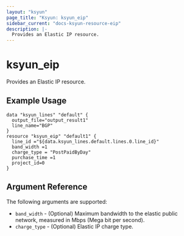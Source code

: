 ```yaml
---
layout: "ksyun"
page_title: "Ksyun: ksyun_eip"
sidebar_current: "docs-ksyun-resource-eip"
description: |-
  Provides an Elastic IP resource.
---
```


# ksyun_eip

Provides an Elastic IP resource.

## Example Usage

```hcl
data "ksyun_lines" "default" {
  output_file="output_result1"
  line_name="BGP"
}
resource "ksyun_eip" "default1" {
  line_id ="${data.ksyun_lines.default.lines.0.line_id}"
  band_width =1
  charge_type = "PostPaidByDay"
  purchase_time =1
  project_id=0
}
```

## Argument Reference

The following arguments are supported:

* `band_width` - (Optional) Maximum bandwidth to the elastic public network, measured in Mbps (Mega bit per second).
* `charge_type` - (Optional) Elastic IP charge type.


